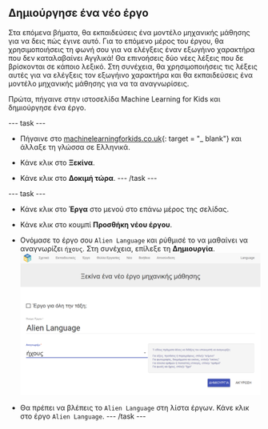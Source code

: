 ## Δημιούργησε ένα νέο έργο
Στα επόμενα βήματα, θα εκπαιδεύσεις ένα μοντέλο μηχανικής μάθησης για να δεις πώς έγινε αυτό. Για το επόμενο μέρος του έργου, θα χρησιμοποιήσεις τη φωνή σου για να ελέγξεις έναν εξωγήινο χαρακτήρα που δεν καταλαβαίνει Αγγλικά! Θα επινοήσεις δύο νέες λέξεις που δε βρίσκονται σε κάποιο λεξικό. Στη συνέχεια, θα χρησιμοποιήσεις τις λέξεις αυτές για να ελέγξεις τον εξωγήινο χαρακτήρα και θα εκπαιδεύσεις ένα μοντέλο μηχανικής μάθησης για να τα αναγνωρίσεις.

Πρώτα, πήγαινε στην ιστοσελίδα Machine Learning for Kids και δημιούργησε ένα έργο.

--- task ---
+ Πήγαινε στο [machinelearningforkids.co.uk](https://machinelearningforkids.co.uk/){: target = "_ blank"} και άλλαξε τη γλώσσα σε Ελληνικά.

+ Κάνε κλικ στο **Ξεκίνα**.

+ Κάνε κλικ στο **Δοκιμή τώρα**. --- /task ---

--- task ---
+ Κάνε κλικ στο **Έργα** στο μενού στο επάνω μέρος της σελίδας.

+ Κάνε κλικ στο κουμπί **Προσθήκη νέου έργου**.

+ Ονόμασε το έργο σου `Alien Language` και ρύθμισέ το να μαθαίνει να αναγνωρίζει `ήχους`. Στη συνέχεια, επίλεξε τη **Δημιουργία**. ![Δημιουργία ενός έργου](images/create.png)

+ Θα πρέπει να βλέπεις το `Alien Language` στη λίστα έργων. Κάνε κλικ στο έργο `Alien Language`. --- /task ---
